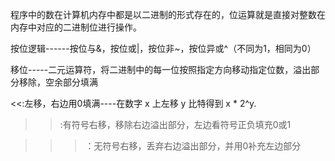 程序中的数在计算机内存中都是以二进制的形式存在的，位运算就是直接对整数在内存中对应的二进制位进行操作。

按位逻辑------按位与&，按位或|，按位非~，按位异或^（不同为1，相同为0）

移位-----二元运算符，将二进制中的每一位按照指定方向移动指定位数，溢出部分移除，空余部分填满

<<:左移，右边用0填满----在数字 x 上左移 y 比特得到 x * 2^y.

>>:有符号右移，移除右边溢出部分，左边看符号正负填充0或1

>>>：无符号右移，丢弃右边溢出部分，并用0补充左边部分



